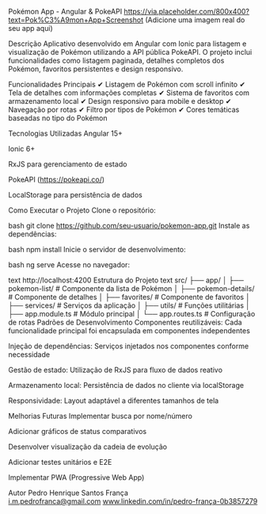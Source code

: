 Pokémon App - Angular & PokeAPI
https://via.placeholder.com/800x400?text=Pok%C3%A9mon+App+Screenshot (Adicione uma imagem real do seu app aqui)

Descrição
Aplicativo desenvolvido em Angular com Ionic para listagem e visualização de Pokémon utilizando a API pública PokeAPI. O projeto inclui funcionalidades como listagem paginada, detalhes completos dos Pokémon, favoritos persistentes e design responsivo.

Funcionalidades Principais
✔ Listagem de Pokémon com scroll infinito
✔ Tela de detalhes com informações completas
✔ Sistema de favoritos com armazenamento local
✔ Design responsivo para mobile e desktop
✔ Navegação por rotas
✔ Filtro por tipos de Pokémon
✔ Cores temáticas baseadas no tipo do Pokémon

Tecnologias Utilizadas
Angular 15+

Ionic 6+

RxJS para gerenciamento de estado

PokeAPI (https://pokeapi.co/)

LocalStorage para persistência de dados

Como Executar o Projeto
Clone o repositório:

bash
git clone https://github.com/seu-usuario/pokemon-app.git
Instale as dependências:

bash
npm install
Inicie o servidor de desenvolvimento:

bash
ng serve
Acesse no navegador:

text
http://localhost:4200
Estrutura do Projeto
text
src/
├── app/
│   ├── pokemon-list/          # Componente da lista de Pokémon
│   ├── pokemon-details/       # Componente de detalhes
│   ├── favorites/             # Componente de favoritos
│   ├── services/              # Serviços da aplicação
│   ├── utils/                 # Funções utilitárias
│   ├── app.module.ts          # Módulo principal
│   └── app.routes.ts          # Configuração de rotas
Padrões de Desenvolvimento
Componentes reutilizáveis: Cada funcionalidade principal foi encapsulada em componentes independentes

Injeção de dependências: Serviços injetados nos componentes conforme necessidade

Gestão de estado: Utilização de RxJS para fluxo de dados reativo

Armazenamento local: Persistência de dados no cliente via localStorage

Responsividade: Layout adaptável a diferentes tamanhos de tela

Melhorias Futuras
Implementar busca por nome/número

Adicionar gráficos de status comparativos

Desenvolver visualização da cadeia de evolução

Adicionar testes unitários e E2E

Implementar PWA (Progressive Web App)

Autor
Pedro Henrique Santos França    
i.m.pedrofranca@gmail.com
www.linkedin.com/in/pedro-frança-0b3857279

